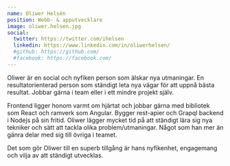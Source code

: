 ```yaml
---
name: Oliwer Helsén
position: Webb- & apputvecklare
image: oliwer.helsen.jpg
social:
  twitter: https://twitter.com/ihelsen
  linkedin: https://www.linkedin.com/in/oliwerhelsen/
  #github: https://github.com/
  #facebook: https://facebook.com/
---
```


Oliwer är en social och nyfiken person som älskar nya utmaningar. En resultatorienterad person som ständigt leta nya vägar för att uppnå bästa resultat. Jobbar gärna i team eller i ett mindre projekt själv.

Frontend ligger honom varmt om hjärtat och jobbar gärna med bibliotek som React och ramverk som Angular. Bygger rest-apier och Grapql backend i Nodejs på sin fritid. Oliwer lägger mycket tid på att ständigt lära sig nya tekniker och sätt att tackla olika problem/utmaningar. Något som han mer än gänra delar med sig till övriga i teamet.

Det som gör Oliwer till en superb tillgång är hans nyfikenhet, engagemang och vilja av att ständigt utvecklas.
